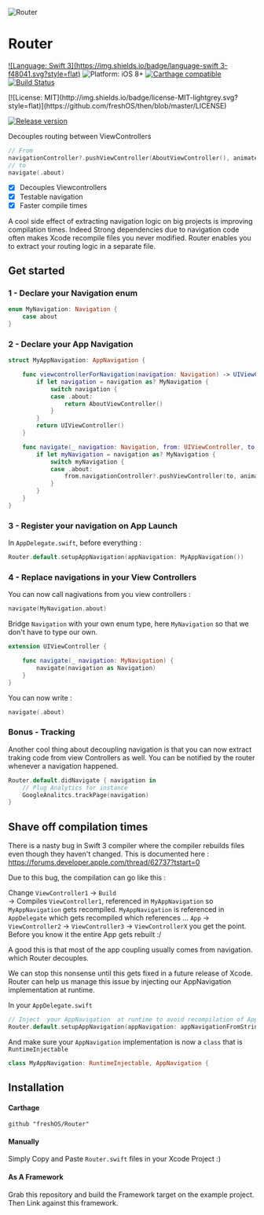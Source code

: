 ![Router](https://raw.githubusercontent.com/freshOS/Router/master/banner.png)

# Router
[![Language: Swift 3](https://img.shields.io/badge/language-swift 3-f48041.svg?style=flat)](https://developer.apple.com/swift)
![Platform: iOS 8+](https://img.shields.io/badge/platform-iOS%208%2B-blue.svg?style=flat) [![Carthage compatible](https://img.shields.io/badge/Carthage-compatible-4BC51D.svg?style=flat)](https://github.com/Carthage/Carthage)
[![Build Status](https://www.bitrise.io/app/11b4cd282c1d70b3.svg?token=TFKzkSx6pehcZOj5ouWrFg)](https://www.bitrise.io/app/11b4cd282c1d70b3)
<!-- [![codebeat badge](https://codebeat.co/badges/768d3017-1e65-47e0-b287-afcb8954a1da)](https://codebeat.co/projects/github-com-s4cha-then) -->[![License: MIT](http://img.shields.io/badge/license-MIT-lightgrey.svg?style=flat)](https://github.com/freshOS/then/blob/master/LICENSE)
[![Release version](https://img.shields.io/badge/release-0.0.6-blue.svg)]()

Decouples routing between ViewControllers


```swift
// From
navigationController?.pushViewController(AboutViewController(), animated: true)
// to
navigate(.about)
```

- [x] Decouples Viewcontrollers  
- [x] Testable navigation  
- [x] Faster compile times

A cool side effect of extracting navigation logic on big projects is improving compilation times.
Indeed Strong dependencies due to navigation code often makes Xcode recompile files you never modified. Router enables you to extract your routing logic in a separate file.


## Get started

### 1 - Declare your Navigation enum
```swift
enum MyNavigation: Navigation {
    case about
}
```

### 2 - Declare your App Navigation

```swift
struct MyAppNavigation: AppNavigation {

    func viewcontrollerForNavigation(navigation: Navigation) -> UIViewController {
        if let navigation = navigation as? MyNavigation {
            switch navigation {
            case .about:
                return AboutViewController()
            }
        }
        return UIViewController()
    }

    func navigate(_ navigation: Navigation, from: UIViewController, to: UIViewController) {
        if let myNavigation = navigation as? MyNavigation {
            switch myNavigation {
            case .about:
                from.navigationController?.pushViewController(to, animated: true)
            }
        }
    }
}
```

### 3 - Register your navigation on App Launch

In `AppDelegate.swift`, before everything :
```swift
Router.default.setupAppNavigation(appNavigation: MyAppNavigation())
```

### 4 - Replace navigations in your View Controllers

You can now call nagivations from you view controllers :

```swift
navigate(MyNavigation.about)
```

Bridge `Navigation` with your own enum type, here `MyNavigation` so that we don't have to type our own.
```swift
extension UIViewController {

    func navigate(_ navigation: MyNavigation) {
        navigate(navigation as Navigation)
    }
}
```
You can now write :
```swift
navigate(.about)
```


### Bonus - Tracking
Another cool thing about decoupling navigation is that you can now extract traking code from view Controllers as well. You can be notified by the router whenever a navigation happened.

```swift
Router.default.didNavigate { navigation in
    // Plug Analytics for instance
    GoogleAnalitcs.trackPage(navigation)
}

```

## Shave off compilation times

There is a nasty bug in Swift 3 compiler where the compiler rebuilds files even though they haven't changed.
This is documented here : https://forums.developer.apple.com/thread/62737?tstart=0

Due to this bug, the compilation can go like this :

Change `ViewController1` -> `Build`  
-> Compiles `ViewController1`, referenced in `MyAppNavigation` so   
`MyAppNavigation` gets recompiled.  `MyAppNavigation` is referenced in `AppDelegate` which gets recompiled which references ...
`App` -> `ViewController2` -> `ViewController3` -> `ViewControllerX` you get the point.
Before you know it the entire App gets rebuilt :/

A good this is that most of the app coupling usually comes from navigation. which Router decouples.

We can stop this nonsense until this gets fixed in a future release of Xcode.
Router can help us manage this issue by injecting our AppNavigation implementation at runtime.


In your `AppDelegate.swift`

```swift
// Inject  your AppNavigation  at runtime to avoid recompilation of AppDelegate :)
Router.default.setupAppNavigation(appNavigation: appNavigationFromString("YourAppName.MyAppNavigation"))
```

And make sure your `AppNavigation` implementation is now a `class` that is `RuntimeInjectable`
```swift
class MyAppNavigation: RuntimeInjectable, AppNavigation {
```

## Installation

#### Carthage
```
github "freshOS/Router"
```
#### Manually
Simply Copy and Paste `Router.swift` files in your Xcode Project :)

#### As A Framework
Grab this repository and build the Framework target on the example project. Then Link against this framework.
